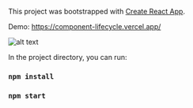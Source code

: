 This project was bootstrapped with [Create React App](https://github.com/facebook/create-react-app).

Demo: https://component-lifecycle.vercel.app/

![alt text](https://i.ibb.co/5j8mNwX/Screenshot-113.png)

In the project directory, you can run:
### `npm install`
### `npm start`
